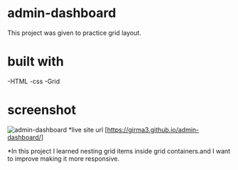 # admin-dashboard
This project was given to practice grid layout.
# built with
 -HTML
 -css
 -Grid
 # screenshot
![admin-dashboard](/images/dashboard-Screenshot.jpgimages/dashboard-Screenshot.jpg "adin-dashboard")
*live site url [https://girma3.github.io/admin-dashboard/]

*In this project I learned nesting grid items inside grid containers.and I want to improve making it more responsive.